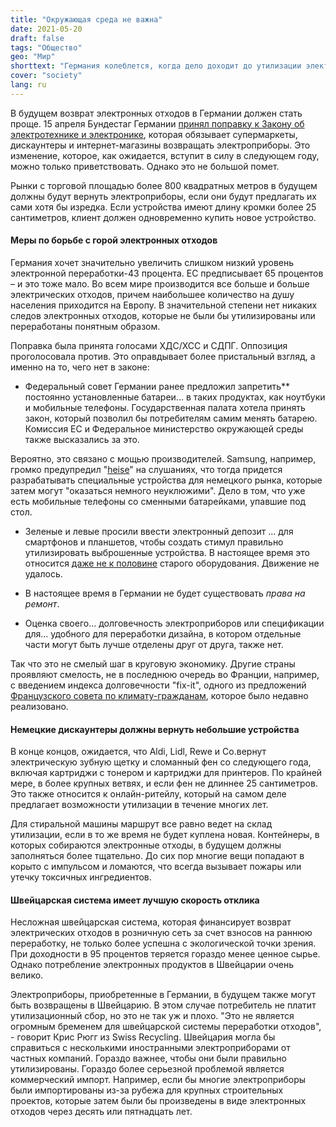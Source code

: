 ```yaml
---
title: "Окружающая среда не важна"
date: 2021-05-20
draft: false
tags: "Общество"
geo: "Мир"
shorttext: "Германия колеблется, когда дело доходит до утилизации электронных отходов, в то время как Франция движется вперед. Швейцарская система считается более образцовой."
cover: "society"
lang: ru
---
```


В будущем возврат электронных отходов в Германии должен стать проще. 15 апреля Бундестаг Германии [принял поправку к Закону об электротехнике и электронике](https://www.bmu.de/pressemitteilung/discounter-muessen-kuenftig-alte-handys-taschenlampen-und-rasierer-zuruecknehmen/ "Discounter müssen künftig alte Handys, Taschenlampen und Rasierer zurücknehmen"), которая обязывает супермаркеты, дискаунтеры и интернет-магазины возвращать электроприборы. Это изменение, которое, как ожидается, вступит в силу в следующем году, можно только приветствовать. Однако это не большой помет.

Рынки с торговой площадью более 800 квадратных метров в будущем должны будут вернуть электроприборы, если они будут предлагать их сами хотя бы изредка. Если устройства имеют длину кромки более 25 сантиметров, клиент должен одновременно купить новое устройство.

#### Меры по борьбе с горой электронных отходов

Германия хочет значительно увеличить слишком низкий уровень электронной переработки-43 процента. ЕС предписывает 65 процентов – и это тоже мало. Во всем мире производится все больше и больше электрических отходов, причем наибольшее количество на душу населения приходится на Европу. В значительной степени нет никаких следов электронных отходов, которые не были бы утилизированы или переработаны понятным образом.

Поправка была принята голосами ХДС/ХСС и СДПГ. Оппозиция проголосовала против. Это оправдывает более пристальный взгляд, а именно на то, чего нет в законе:

  - Федеральный совет Германии ранее предложил запретить** постоянно установленные батареи... в таких продуктах, как ноутбуки и мобильные телефоны. Государственная палата хотела принять закон, который позволил бы потребителям самим менять батарею. Комиссия ЕС и Федеральное министерство окружающей среды также высказались за это.

Вероятно, это связано с мощью производителей. Samsung, например, громко предупредил "[heise](https://www.heise.de/news/Austauschbare-Akkus-Samsung-warnt-vor-klobigen-Smartphones-5997757.html "Austauschbare Akkus: Samsung warnt vor klobigen Smartphones")" на слушаниях, что тогда придется разрабатывать специальные устройства для немецкого рынка, которые затем могут "оказаться немного неуклюжими". Дело в том, что уже есть мобильные телефоны со сменными батарейками, упавшие под стол.

  - Зеленые и левые просили ввести электронный депозит ... для смартфонов и планшетов, чтобы создать стимул правильно утилизировать выброшенные устройства. В настоящее время это относится [даже не к половине](https://www.verbraucherzentrale.de/wissen/umwelt-haushalt/abfall/elektroschrott-diese-geraete-und-gegenstaende-gehoeren-ins-recycling-12861 "Elektroschrott: Diese Geräte und Gegenstände gehören ins Recycling") старого оборудования. Движение не удалось.

  - В настоящее время в Германии не будет существовать *права на ремонт*.

  - Оценка своего... долговечность электроприборов или спецификации для... удобного для переработки дизайна, в котором отдельные части могут быть лучше отделены друг от друга, также нет.

Так что это не смелый шаг в круговую экономику. Другие страны проявляют смелость, не в последнюю очередь во Франции, например, с введением индекса долговечности "fix-it", одного из предложений [Французского совета по климату-гражданам](https://democracy-international.org/final-propositions-french-citizens-convention-climate "FINAL PROPOSITIONS OF THE FRENCH CITIZENS' CONVENTION ON CLIMATE"), которое было недавно реализовано.

#### Немецкие дискаунтеры должны вернуть небольшие устройства

В конце концов, ожидается, что Aldi, Lidl, Rewe и Co.вернут электрическую зубную щетку и сломанный фен со следующего года, включая картриджи с тонером и картриджи для принтеров. По крайней мере, в более крупных ветвях, и если фен не длиннее 25 сантиметров. Это также относится к онлайн-ритейлу, который на самом деле предлагает возможности утилизации в течение многих лет.

Для стиральной машины маршрут все равно ведет на склад утилизации, если в то же время не будет куплена новая. Контейнеры, в которых собираются электронные отходы, в будущем должны заполняться более тщательно. До сих пор многие вещи попадают в корыто с импульсом и ломаются, что всегда вызывает пожары или утечку токсичных ингредиентов.

#### Швейцарская система имеет лучшую скорость отклика

Несложная швейцарская система, которая финансирует возврат электрических отходов в розничную сеть за счет взносов на раннюю переработку, не только более успешна с экологической точки зрения. При доходности в 95 процентов теряется гораздо менее ценное сырье. Однако потребление электронных продуктов в Швейцарии очень велико.

Электроприборы, приобретенные в Германии, в будущем также могут быть возвращены в Швейцарию. В этом случае потребитель не платит утилизационный сбор, но это не так уж и плохо. "Это не является огромным бременем для швейцарской системы переработки отходов", - говорит Крис Рюгг из Swiss Recycling. Швейцария могла бы справиться с несколькими иностранными электроприборами от частных компаний. Гораздо важнее, чтобы они были правильно утилизированы. Гораздо более серьезной проблемой является коммерческий импорт. Например, если бы многие электроприборы были импортированы из-за рубежа для крупных строительных проектов, которые затем были бы произведены в виде электронных отходов через десять или пятнадцать лет.

